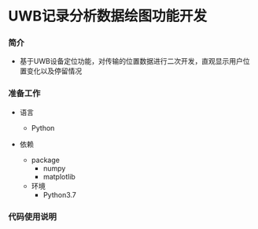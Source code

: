 
UWB记录分析数据绘图功能开发
===
### 简介

* 基于UWB设备定位功能，对传输的位置数据进行二次开发，直观显示用户位置变化以及停留情况

### 准备工作  

* 语言
    * Python

* 依赖
    * package
        * numpy
        * matplotlib
    * 环境
        * Python3.7  
### 代码使用说明
